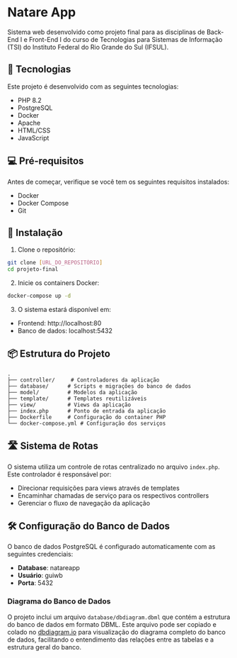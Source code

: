 # Natare App

Sistema web desenvolvido como projeto final para as disciplinas de Back-End I e Front-End I do curso de Tecnologias para Sistemas de Informação (TSI) do Instituto Federal do Rio Grande do Sul (IFSUL).

## 🚀 Tecnologias

Este projeto é desenvolvido com as seguintes tecnologias:

- PHP 8.2
- PostgreSQL
- Docker
- Apache
- HTML/CSS
- JavaScript

## 💻 Pré-requisitos

Antes de começar, verifique se você tem os seguintes requisitos instalados:

- Docker
- Docker Compose
- Git

## 🔧 Instalação

1. Clone o repositório:
```bash
git clone [URL_DO_REPOSITÓRIO]
cd projeto-final
```

2. Inicie os containers Docker:
```bash
docker-compose up -d
```

3. O sistema estará disponível em:
- Frontend: http://localhost:80
- Banco de dados: localhost:5432

## 📦 Estrutura do Projeto

```
.
├── controller/     # Controladores da aplicação
├── database/      # Scripts e migrações do banco de dados
├── model/         # Modelos da aplicação
├── template/      # Templates reutilizáveis
├── view/          # Views da aplicação
├── index.php      # Ponto de entrada da aplicação
├── Dockerfile     # Configuração do container PHP
└── docker-compose.yml # Configuração dos serviços
```

## 🛣️ Sistema de Rotas

O sistema utiliza um controle de rotas centralizado no arquivo `index.php`. Este controlador é responsável por:

- Direcionar requisições para views através de templates
- Encaminhar chamadas de serviço para os respectivos controllers
- Gerenciar o fluxo de navegação da aplicação

## 🛠️ Configuração do Banco de Dados

O banco de dados PostgreSQL é configurado automaticamente com as seguintes credenciais:

- **Database**: natareapp
- **Usuário**: guiwb
- **Porta**: 5432

### Diagrama do Banco de Dados

O projeto inclui um arquivo `database/dbdiagram.dbml` que contém a estrutura do banco de dados em formato DBML. Este arquivo pode ser copiado e colado no [dbdiagram.io](https://dbdiagram.io) para visualização do diagrama completo do banco de dados, facilitando o entendimento das relações entre as tabelas e a estrutura geral do banco.